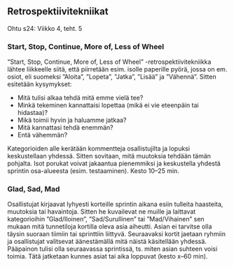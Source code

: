 ## Retrospektiivitekniikat

Ohtu s24: Viikko 4, teht. 5

### Start, Stop, Continue, More of, Less of Wheel

“Start, Stop, Continue, More of, Less of Wheel” -retrospektiivitekniikka lähtee liikkeelle siitä, että piirretään esim. isolle paperille pyörä, jossa on em. osiot, eli suomeksi ”Aloita”, ”Lopeta”, ”Jatka”, ”Lisää” ja ”Vähennä”. Sitten esitetään kysymykset:

- Mitä tulisi alkaa tehdä mitä emme vielä tee?
- Minkä tekeminen kannattaisi lopettaa (mikä ei vie eteenpäin tai hidastaa)?
- Mikä toimii hyvin ja haluamme jatkaa?
- Mitä kannattasi tehdä enemmän?
- Entä vähemmän?

Kategorioiden alle kerätään kommentteja osallistujilta ja lopuksi keskustellaan yhdessä. Sitten sovitaan, mitä muutoksia tehdään tämän pohjalta. Isot porukat voivat jakaantua pienemmiksi ja keskustella yhdestä sprintin osa-alueesta (esim. testaaminen). Kesto 10–25 min.

### Glad, Sad, Mad

Osallistujat kirjaavat lyhyesti korteille sprintin aikana esiin tulleita haasteita, muutoksia tai havaintoja. Sitten he kuvailevat ne muille ja laittavat kategorioihin ”Glad/Iloinen”, ”Sad/Surullinen” tai ”Mad/Vihainen” sen mukaan mitä tunnetiloja kortilla oleva asia aiheutti. Asian ei tarvitse olla täysin suoraan tiimiin tai sprinttiin liittyvä. Seuraavaksi kortit jaetaan ryhmiin ja osallistujat valitsevat äänestämällä mitä näistä käsitellään yhdessä. Pääpainon tulisi olla seuraavassa sprintissä, ts. miten asian suhteen voisi toimia. Tätä jatketaan kunnes asiat tai aika loppuvat (kesto  x–60 min).

